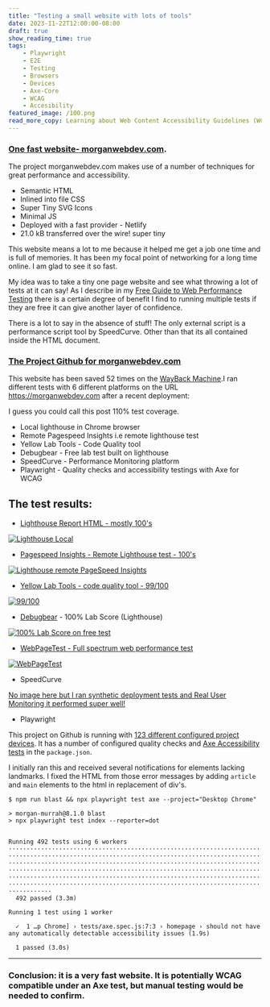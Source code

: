 ```yaml
---
title: "Testing a small website with lots of tools"
date: 2023-11-22T12:00:00-08:00
draft: true
show_reading_time: true
tags: 
    - Playwright
    - E2E
    - Testing
    - Browsers
    - Devices
    - Axe-Core
    - WCAG
    - Accesibility
featured_image: /100.png
read_more_copy: Learning about Web Content Accessibility Guidelines (WCAG) 2.1 testing in Playwright...
---
```


### [One fast website- morganwebdev.com](https://www.morganwebdev.com).

The project morganwebdev.com makes use of a number of techniques for great performance and accessibility. 

* Semantic HTML
* Inlined into file CSS
* Super Tiny SVG Icons
* Minimal JS
* Deployed with a fast provider - Netlify
* 21.0 kB transferred over the wire! super tiny

This website means a lot to me because it helped me get a job one time and is full of memories. It has been my focal point of networking for a long time online. I am glad to see it so fast.

My idea was to take a tiny one page website and see what throwing a lot of tests at it can say! As I describe in my [Free Guide to Web Performance Testing](/posts/free-guide-to-web-performance-testing/) there is a certain degree of benefit I find to running multiple tests if they are free it can give another layer of confidence.

There is a lot to say in the absence of stuff! The only external script is a performance script tool by SpeedCurve. Other than that its all contained inside the HTML document.

### [The Project Github for morganwebdev.com](https://github.com/airbr/newpersonal)

This website has been saved 52 times on the [WayBack Machine](https://web.archive.org/web/20231201000000*/https://www.morganwebdev.com/).I ran different tests with 6 different platforms on the URL https://morganwebdev.com after a recent deployment:

I guess you could call this post 110% test coverage.

* Local lighthouse in Chrome browser
* Remote Pagespeed Insights i.e remote lighthouse test
* Yellow Lab Tools - Code Quality tool
* Debugbear - Free lab test built on lighthouse
* SpeedCurve - Performance Monitoring platform
* Playwright - Quality checks and accessibility testings with Axe for WCAG

## The test results:

- [Lighthouse Report HTML - mostly 100's](/morganwebdev-lighthouse.html)

[![Lighthouse Local](/lighthouse-local.png)](/morganwebdev-lighthouse.html)

- [Pagespeed Insights - Remote Lighthouse test - 100's](https://pagespeed.web.dev/analysis/https-www-morganwebdev-com/1bg6cjaiza?form_factor=desktop)

[![Lighthouse remote PageSpeed Insights](/pagespeed-insights.png)](https://pagespeed.web.dev/analysis/https-www-morganwebdev-com/1bg6cjaiza?form_factor=desktop)

- [Yellow Lab Tools - code quality tool - 99/100](https://yellowlab.tools/result/gqvmo6ypi7)

[![99/100](/yl.png)](https://yellowlab.tools/result/gqvmo6ypi7)

- [Debugbear](https://www.debugbear.com/test/website-speed/JvpREzLY/overview) - 100% Lab Score (Lighthouse)

[![100% Lab Score on free test](/debugbear.png)](https://www.debugbear.com/test/website-speed/JvpREzLY/overview)

- [WebPageTest - Full spectrum web performance test](https://www.webpagetest.org/result/231124_AiDcGV_CP/)

[![WebPageTest](/wpt.jpeg)](https://www.webpagetest.org/result/231124_AiDcGV_CP/)

- SpeedCurve

[No image here but I ran synthetic deployment tests and Real User Monitoring it performed super well!](https://app.speedcurve.com/morganwebdev/deploy/?b=apple-iphone-x&cs=lg&dl=3403180&dp=3399546&r=eu-central-1&s=761778&u=3970025&share=h557swlpwnxz0qpfielb58o7d5p5q8)

- Playwright

This project on Github is running with [123 different configured project devices](https://github.com/airbr/newpersonal/blob/master/playwright.config.js). It has a number of configured quality checks and [Axe Accessibility tests](https://playwright.dev/docs/accessibility-testing) in the `package.json`.

I initially ran this and received several notifications for elements lacking landmarks. I fixed the HTML from those error messages by adding `article` and `main` elements to the html in replacement of div's.

```
$ npm run blast && npx playwright test axe --project="Desktop Chrome"

> morgan-murrah@8.1.0 blast
> npx playwright test index --reporter=dot


Running 492 tests using 6 workers
················································································
················································································
················································································
················································································
················································································
················································································
············
  492 passed (3.3m)

Running 1 test using 1 worker

  ✓  1 …p Chrome] › tests/axe.spec.js:7:3 › homepage › should not have any automatically detectable accessibility issues (1.9s)

  1 passed (3.0s)
```

---

### Conclusion: it is a very fast website. It is potentially WCAG compatible under an Axe test, but manual testing would be needed to confirm.
